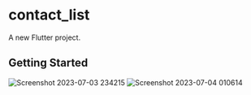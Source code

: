 # contact_list

A new Flutter project.

## Getting Started
![Screenshot 2023-07-03 234215](https://github.com/Israttulin24/contact_details/assets/135654667/061e4945-dcec-4d36-94fe-6ca46cb193d4)
![Screenshot 2023-07-04 010614](https://github.com/Israttulin24/contact_details/assets/135654667/e99e66a6-fac2-4575-b135-ed0574583ee7)
